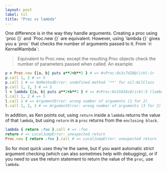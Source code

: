 ```yaml
---
layout: post
label: til
title: "Proc vs lambda"
---
```


<p>
  
</p>
One difference is in the way they handle arguments. Creating a proc using `proc {}` and `Proc.new {}` are equivalent. However, using `lambda {}` gives you a `proc` that checks the number of arguments passed to it. From `ri Kernel#lambda`:

> Equivalent to Proc.new, except the resulting Proc objects check the number of parameters passed when called.
An example:
```ruby
p = Proc.new {|a, b| puts a**2+b**2 } # => #<Proc:0x3c7d28@(irb):1>
p.call 1, 2 # => 5
p.call 1 # => NoMethodError: undefined method `**' for nil:NilClass
p.call 1, 2, 3 # => 5
l = lambda {|a, b| puts a**2+b**2 } # => #<Proc:0x15016c@(irb):5 (lambda)>
l.call 1, 2 # => 5
l.call 1 # => ArgumentError: wrong number of arguments (1 for 2)
l.call 1, 2, 3 # => ArgumentError: wrong number of arguments (3 for 2)
```
In addition, as Ken points out, using `return` inside a `lambda` returns the value of that `lambda`, but using `return` in a `proc` returns from the `enclosing block`.
```ruby
lambda { return :foo }.call # => :foo
return # => LocalJumpError: unexpected return
Proc.new { return :foo }.call # => LocalJumpError: unexpected return
```
So for most quick uses they're the same, but if you want automatic strict argument checking (which can also sometimes help with debugging), or if you need to use the return statement to return the value of the `proc`, use `lambda`.

